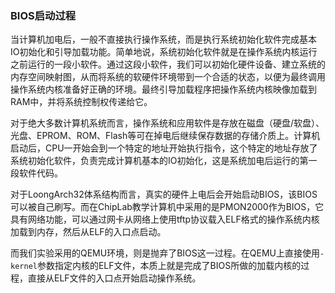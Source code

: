### BIOS启动过程

当计算机加电后，一般不直接执行操作系统，而是执行系统初始化软件完成基本IO初始化和引导加载功能。简单地说，系统初始化软件就是在操作系统内核运行之前运行的一段小软件。通过这段小软件，我们可以初始化硬件设备、建立系统的内存空间映射图，从而将系统的软硬件环境带到一个合适的状态，以便为最终调用操作系统内核准备好正确的环境。最终引导加载程序把操作系统内核映像加载到RAM中，并将系统控制权传递给它。

对于绝大多数计算机系统而言，操作系统和应用软件是存放在磁盘（硬盘/软盘）、光盘、EPROM、ROM、Flash等可在掉电后继续保存数据的存储介质上。计算机启动后，CPU一开始会到一个特定的地址开始执行指令，这个特定的地址存放了系统初始化软件，负责完成计算机基本的IO初始化，这是系统加电后运行的第一段软件代码。

对于LoongArch32体系结构而言，真实的硬件上电后会开始启动BIOS，该BIOS可以被自己刷写。而在ChipLab教学计算机中采用的是PMON2000作为BIOS，它具有网络功能，可以通过网卡从网络上使用tftp协议载入ELF格式的操作系统内核加载到内存，然后从ELF的入口点启动。

而我们实验采用的QEMU环境，则是抛弃了BIOS这一过程。在QEMU上直接使用`-kernel`参数指定内核的ELF文件，本质上就是完成了BIOS所做的加载内核的过程，直接从ELF文件的入口点开始启动操作系统。



